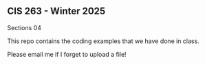 ## CIS 263 - Winter 2025

Sections 04

This repo contains the coding examples that we have done in class. 

Please email me if I forget to upload a file! 
